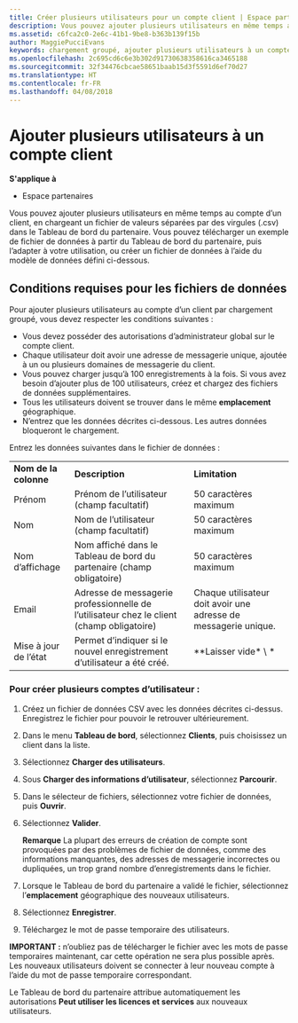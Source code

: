 ```yaml
---
title: Créer plusieurs utilisateurs pour un compte client | Espace partenaires
description: Vous pouvez ajouter plusieurs utilisateurs en même temps au compte d’un client, en chargeant un fichier de donnéesCSV dans l’Espace partenaires.
ms.assetid: c6fca2c0-2e6c-41b1-9be8-b363b139f15b
author: MaggiePucciEvans
keywords: chargement groupé, ajouter plusieurs utilisateurs à un compte client, ajouter des utilisateurs du client, chargement groupé des utilisateurs du client, compte client, utilisateurs du client, utilisateurs
ms.openlocfilehash: 2c695cd6c6e3b302d91730638358616ca3465188
ms.sourcegitcommit: 32f34476cbcae58651baab15d3f5591d6ef70d27
ms.translationtype: HT
ms.contentlocale: fr-FR
ms.lasthandoff: 04/08/2018
---
```

# <a name="add-multiple-users-to-a-customer-account"></a>Ajouter plusieurs utilisateurs à un compte client

**S'applique à**

-  Espace partenaires

Vous pouvez ajouter plusieurs utilisateurs en même temps au compte d’un client, en chargeant un fichier de valeurs séparées par des virgules (.csv) dans le Tableau de bord du partenaire. Vous pouvez télécharger un exemple de fichier de données à partir du Tableau de bord du partenaire, puis l’adapter à votre utilisation, ou créer un fichier de données à l’aide du modèle de données défini ci-dessous.

## <a href="" id="creatingtheimportcsvfile"></a>Conditions requises pour les fichiers de données


Pour ajouter plusieurs utilisateurs au compte d’un client par chargement groupé, vous devez respecter les conditions suivantes&nbsp;:

-   Vous devez posséder des autorisations d’administrateur global sur le compte client.
-   Chaque utilisateur doit avoir une adresse de messagerie unique, ajoutée à un ou plusieurs domaines de messagerie du client.
-   Vous pouvez charger jusqu’à 100&nbsp;enregistrements à la fois. Si vous avez besoin d’ajouter plus de 100&nbsp;utilisateurs, créez et chargez des fichiers de données supplémentaires.
-   Tous les utilisateurs doivent se trouver dans le même **emplacement** géographique.
-   N’entrez que les données décrites ci-dessous. Les autres données bloqueront le chargement.

Entrez les données suivantes dans le fichier de données&nbsp;:

|                 |                                                                              |                                            |
|-----------------|------------------------------------------------------------------------------|--------------------------------------------|
| **Nom de la colonne** | **Description**                                                              | **Limitation**                             |
| Prénom      | Prénom de l’utilisateur (champ facultatif)                                           | 50&nbsp;caractères maximum                         |
| Nom       | Nom de l’utilisateur (champ facultatif)                                            | 50&nbsp;caractères maximum                         |
| Nom d’affichage    | Nom affiché dans le Tableau de bord du partenaire (champ obligatoire)                            | 50&nbsp;caractères maximum                         |
| Email           | Adresse de messagerie professionnelle de l’utilisateur chez le client (champ obligatoire)           | Chaque utilisateur doit avoir une adresse de messagerie unique. |
| Mise à jour de l’état   | Permet d’indiquer si le nouvel enregistrement d’utilisateur a été créé. | \*\*Laisser vide\* \ *                        |

 

### <a href="" id="createmultipleuseraccounts"></a>Pour créer plusieurs comptes d’utilisateur&nbsp;:

<a href="" id="creatingtheaccounts"></a>
1.  Créez un fichier de données&nbsp;CSV avec les données décrites ci-dessus. Enregistrez le fichier pour pouvoir le retrouver ultérieurement.
2.  Dans le menu **Tableau de bord**, sélectionnez **Clients**, puis choisissez un client dans la liste.
3.  Sélectionnez **Charger des utilisateurs**.
4.  Sous **Charger des informations d’utilisateur**, sélectionnez **Parcourir**.
5.  Dans le sélecteur de fichiers, sélectionnez votre fichier de données, puis **Ouvrir**.
6.  Sélectionnez **Valider**.

    **Remarque** La plupart des erreurs de création de compte sont provoquées par des problèmes de fichier de données, comme des informations manquantes, des adresses de messagerie incorrectes ou dupliquées, un trop grand nombre d’enregistrements dans le fichier.

     

7.  Lorsque le Tableau de bord du partenaire a validé le fichier, sélectionnez l’**emplacement** géographique des nouveaux utilisateurs.
8.  Sélectionnez **Enregistrer**.
9.  Téléchargez le mot de passe temporaire des utilisateurs.

**IMPORTANT&nbsp;:** n’oubliez pas de télécharger le fichier avec les mots de passe temporaires maintenant, car cette opération ne sera plus possible après. Les nouveaux utilisateurs doivent se connecter à leur nouveau compte à l’aide du mot de passe temporaire correspondant.

Le Tableau de bord du partenaire attribue automatiquement les autorisations **Peut utiliser les licences et services** aux nouveaux utilisateurs.

 

 



